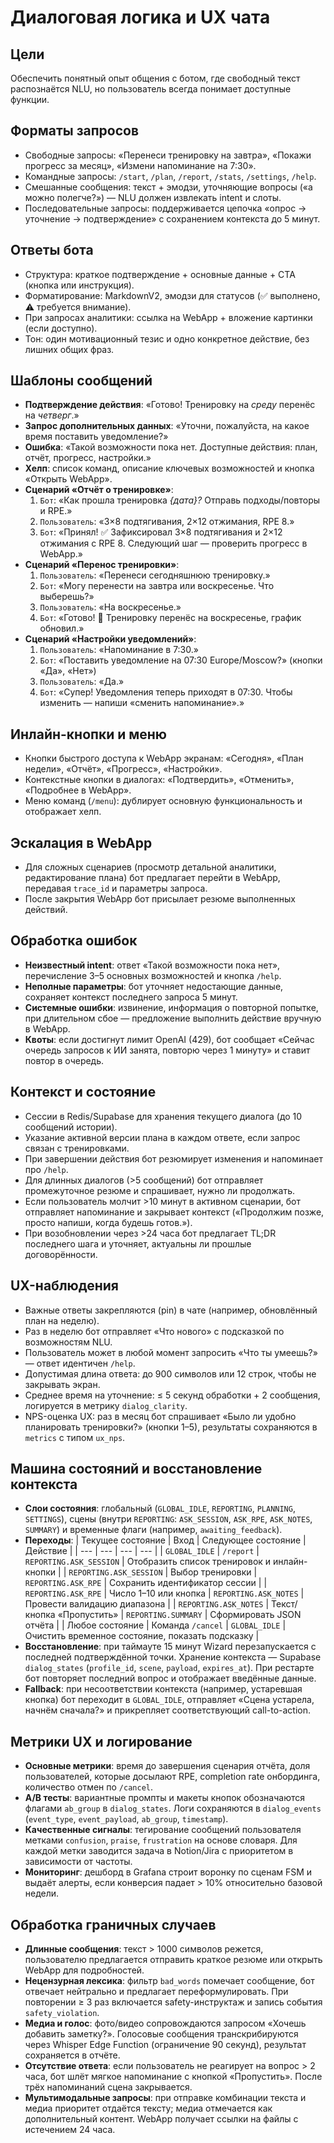# Диалоговая логика и UX чата

## Цели
Обеспечить понятный опыт общения с ботом, где свободный текст распознаётся NLU, но пользователь всегда понимает доступные функции.

## Форматы запросов
- Свободные запросы: «Перенеси тренировку на завтра», «Покажи прогресс за месяц», «Измени напоминание на 7:30».
- Командные запросы: `/start`, `/plan`, `/report`, `/stats`, `/settings`, `/help`.
- Смешанные сообщения: текст + эмодзи, уточняющие вопросы («а можно полегче?») — NLU должен извлекать intent и слоты.
- Последовательные запросы: поддерживается цепочка «опрос → уточнение → подтверждение» с сохранением контекста до 5 минут.

## Ответы бота
- Структура: краткое подтверждение + основные данные + CTA (кнопка или инструкция).
- Форматирование: MarkdownV2, эмодзи для статусов (✅ выполнено, ⚠️ требуется внимание).
- При запросах аналитики: ссылка на WebApp + вложение картинки (если доступно).
- Тон: один мотивационный тезис и одно конкретное действие, без лишних общих фраз.

## Шаблоны сообщений
- **Подтверждение действия**: «Готово! Тренировку на *среду* перенёс на *четверг*.»
- **Запрос дополнительных данных**: «Уточни, пожалуйста, на какое время поставить уведомление?»
- **Ошибка**: «Такой возможности пока нет. Доступные действия: план, отчёт, прогресс, настройки.»
- **Хелп**: список команд, описание ключевых возможностей и кнопка «Открыть WebApp».
- **Сценарий «Отчёт о тренировке»**:
  1. `Бот`: «Как прошла тренировка *{дата}?* Отправь подходы/повторы и RPE.»
  2. `Пользователь`: «3×8 подтягивания, 2×12 отжимания, RPE 8.»
  3. `Бот`: «Принял! ✅ Зафиксировал 3×8 подтягивания и 2×12 отжимания с RPE 8. Следующий шаг — проверить прогресс в WebApp.»
- **Сценарий «Перенос тренировки»**:
  1. `Пользователь`: «Перенеси сегодняшнюю тренировку.»
  2. `Бот`: «Могу перенести на завтра или воскресенье. Что выберешь?»
  3. `Пользователь`: «На воскресенье.»
  4. `Бот`: «Готово! 🔁 Тренировку перенёс на воскресенье, график обновил.»
- **Сценарий «Настройки уведомлений»**:
  1. `Пользователь`: «Напоминание в 7:30.»
  2. `Бот`: «Поставить уведомление на 07:30 Europe/Moscow?» (кнопки «Да», «Нет»)
  3. `Пользователь`: «Да.»
  4. `Бот`: «Супер! Уведомления теперь приходят в 07:30. Чтобы изменить — напиши «сменить напоминание».»

## Инлайн-кнопки и меню
- Кнопки быстрого доступа к WebApp экранам: «Сегодня», «План недели», «Отчёт», «Прогресс», «Настройки».
- Контекстные кнопки в диалогах: «Подтвердить», «Отменить», «Подробнее в WebApp».
- Меню команд (`/menu`): дублирует основную функциональность и отображает хелп.

## Эскалация в WebApp
- Для сложных сценариев (просмотр детальной аналитики, редактирование плана) бот предлагает перейти в WebApp, передавая `trace_id` и параметры запроса.
- После закрытия WebApp бот присылает резюме выполненных действий.

## Обработка ошибок
- **Неизвестный intent**: ответ «Такой возможности пока нет», перечисление 3–5 основных возможностей и кнопка `/help`.
- **Неполные параметры**: бот уточняет недостающие данные, сохраняет контекст последнего запроса 5 минут.
- **Системные ошибки**: извинение, информация о повторной попытке, при длительном сбое — предложение выполнить действие вручную в WebApp.
- **Квоты**: если достигнут лимит OpenAI (429), бот сообщает «Сейчас очередь запросов к ИИ занята, повторю через 1 минуту» и ставит повтор в очередь.

## Контекст и состояние
- Сессии в Redis/Supabase для хранения текущего диалога (до 10 сообщений истории).
- Указание активной версии плана в каждом ответе, если запрос связан с тренировками.
- При завершении действия бот резюмирует изменения и напоминает про `/help`.
- Для длинных диалогов (>5 сообщений) бот отправляет промежуточное резюме и спрашивает, нужно ли продолжать.
- Если пользователь молчит >10 минут в активном сценарии, бот отправляет напоминание и закрывает контекст («Продолжим позже, просто напиши, когда будешь готов.»).
- При возобновлении через >24 часа бот предлагает TL;DR последнего шага и уточняет, актуальны ли прошлые договорённости.

## UX-наблюдения
- Важные ответы закрепляются (pin) в чате (например, обновлённый план на неделю).
- Раз в неделю бот отправляет «Что нового» с подсказкой по возможностям NLU.
- Пользователь может в любой момент запросить «Что ты умеешь?» — ответ идентичен `/help`.
- Допустимая длина ответа: до 900 символов или 12 строк, чтобы не закрывать экран.
- Среднее время на уточнение: ≤ 5 секунд обработки + 2 сообщения, логируется в метрику `dialog_clarity`.
- NPS-оценка UX: раз в месяц бот спрашивает «Было ли удобно планировать тренировки?» (кнопки 1–5), результаты сохраняются в `metrics` с типом `ux_nps`.

## Машина состояний и восстановление контекста
- **Слои состояния**: глобальный (`GLOBAL_IDLE`, `REPORTING`, `PLANNING`, `SETTINGS`), сцены (внутри `REPORTING`: `ASK_SESSION`, `ASK_RPE`, `ASK_NOTES`, `SUMMARY`) и временные флаги (например, `awaiting_feedback`).
- **Переходы**:
  | Текущее состояние | Вход | Следующее состояние | Действие |
  | --- | --- | --- | --- |
  | `GLOBAL_IDLE` | `/report` | `REPORTING.ASK_SESSION` | Отобразить список тренировок и инлайн-кнопки |
  | `REPORTING.ASK_SESSION` | Выбор тренировки | `REPORTING.ASK_RPE` | Сохранить идентификатор сессии |
  | `REPORTING.ASK_RPE` | Число 1–10 или кнопка | `REPORTING.ASK_NOTES` | Провести валидацию диапазона |
  | `REPORTING.ASK_NOTES` | Текст/кнопка «Пропустить» | `REPORTING.SUMMARY` | Сформировать JSON отчёта |
  | Любое состояние | Команда `/cancel` | `GLOBAL_IDLE` | Очистить временное состояние, показать подсказку |
- **Восстановление**: при таймауте 15 минут Wizard перезапускается с последней подтверждённой точки. Хранение контекста — Supabase `dialog_states` (`profile_id`, `scene`, `payload`, `expires_at`). При рестарте бот повторяет последний вопрос и отображает введённые данные.
- **Fallback**: при несоответствии контекста (например, устаревшая кнопка) бот переходит в `GLOBAL_IDLE`, отправляет «Сцена устарела, начнём сначала?» и прикрепляет соответствующий call-to-action.

## Метрики UX и логирование
- **Основные метрики**: время до завершения сценария отчёта, доля пользователей, которые досылают RPE, completion rate онбординга, количество отмен по `/cancel`.
- **A/B тесты**: вариантные промпты и макеты кнопок обозначаются флагами `ab_group` в `dialog_states`. Логи сохраняются в `dialog_events` (`event_type`, `event_payload`, `ab_group`, `timestamp`).
- **Качественные сигналы**: тегирование сообщений пользователя метками `confusion`, `praise`, `frustration` на основе словаря. Для каждой метки заводится задача в Notion/Jira с приоритетом в зависимости от частоты.
- **Мониторинг**: дешборд в Grafana строит воронку по сценам FSM и выдаёт алерты, если конверсия падает > 10% относительно базовой недели.

## Обработка граничных случаев
- **Длинные сообщения**: текст > 1000 символов режется, пользователю предлагается отправить краткое резюме или открыть WebApp для подробностей.
- **Нецензурная лексика**: фильтр `bad_words` помечает сообщение, бот отвечает нейтрально и предлагает переформулировать. При повторении ≥ 3 раз включается safety-инструктаж и запись события `safety_violation`.
- **Медиа и голос**: фото/видео сопровождаются запросом «Хочешь добавить заметку?». Голосовые сообщения транскрибируются через Whisper Edge Function (ограничение 90 секунд), результат сохраняется в отчёте.
- **Отсутствие ответа**: если пользователь не реагирует на вопрос > 2 часа, бот шлёт мягкое напоминание с кнопкой «Пропустить». После трёх напоминаний сцена закрывается.
- **Мультимодальные запросы**: при отправке комбинации текста и медиа приоритет отдаётся тексту; медиа отмечается как дополнительный контент. WebApp получает ссылки на файлы с истечением 24 часа.
